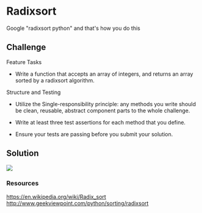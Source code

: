 # Radixsort

Google "radixsort python" and that's how you do this

## Challenge

Feature Tasks
- Write a function that accepts an array of integers, and returns an array sorted by a radixsort algorithm.

Structure and Testing
- Utilize the Single-responsibility principle: any methods you write should be clean, reusable, abstract component parts to the whole challenge. 

- Write at least three test assertions for each method that you define.

- Ensure your tests are passing before you submit your solution.

## Solution

![](../../assets/38-radixsort.jpg)

### Resources

https://en.wikipedia.org/wiki/Radix_sort
http://www.geekviewpoint.com/python/sorting/radixsort
